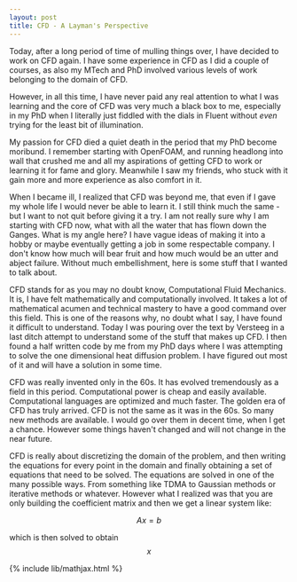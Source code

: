 ```yaml
---
layout: post
title: CFD - A Layman's Perspective
---
```


Today, after a long period of time of mulling things over, I have decided to work on CFD again. I have some experience in CFD as I did a couple of courses, as also my MTech and PhD involved various levels of work belonging to the domain of CFD.

However, in all this time, I have never paid any real attention to what I was learning and the core of CFD was very much a black box to me, especially in my PhD when I literally just fiddled with the dials in Fluent without _even_ trying for the least bit of illumination.

My passion for CFD died a quiet death in the period that my PhD become moribund. I remember starting with OpenFOAM, and running headlong into wall that crushed me and all my aspirations of getting CFD to work or learning it for fame and glory. Meanwhile I saw my friends, who stuck with it gain more and more experience as also comfort in it.

When I became ill, I realized that CFD was beyond me, that even if I gave my whole life I would never be able to learn it. I still think much the same - but I want to not quit before giving it a try. I am not really sure why I am starting with CFD now, what with all the water that has flown down the Ganges. What is my angle here? I have vague ideas of making it into a hobby or maybe eventually getting a job in some respectable company. I don't know how much will bear fruit and how much would be an utter and abject failure. Without much embellishment, here is some stuff that I wanted to talk about.

CFD stands for as you may no doubt know, Computational Fluid Mechanics. It is, I have felt mathematically and computationally involved. It takes a lot of mathematical acumen and technical mastery to have a good command over this field. This is one of the reasons why, no doubt what I say, I have found it difficult to understand. Today I was pouring over the text by Versteeg in a last ditch attempt to understand some of the stuff that makes up CFD. I then found a half written code by me from my PhD days where I was attempting to solve the one dimensional heat diffusion problem. I have figured out most of it and will have a solution in some time.

CFD was really invented only in the 60s. It has evolved tremendously as a field in this period. Computational power is cheap and easily available. Computational languages are optimized and much faster. The golden era of CFD has truly arrived. CFD is not the same as it was in the 60s. So many new methods are available. I would go over them in decent time, when I get a chance. However some things haven't changed and will not change in the near future.

CFD is really about discretizing the domain of the problem, and then writing the equations for every point in the domain and finally obtaining a set of equations that need to be solved. The equations are solved in one of the many possible ways. From something like TDMA to Gaussian methods or iterative methods or whatever. However what I realized was that you are only building the coefficient matrix and then we get a linear system like:

$$Ax = b$$


which is then solved to obtain $$x$$

{% include lib/mathjax.html %}
